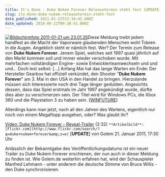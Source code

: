```yaml
---
title: It's Done - Duke Nukem Forever Releasetermin steht fest [UPDATE]
slug: its-done-duke-nukem-releasetermin-steht-fest
date_published: 2011-01-21T22:10:42.000Z
date_updated: 2018-08-22T09:38:41.000Z
---
```


[![Bildschirmfoto 2011-01-21 um 23.01.35](//picdump.thafaker.de/2011/01/Bildschirmfoto-2011-01-21-um-23.01.35-150x150.png)](http://picdump.thafaker.de/2011/01/Bildschirmfoto-2011-01-21-um-23.01.35.png)Diese Meldung treibt jedem handfest an die Macht der Vaporware glaubenden Menschen wohl Tränen in die Augen. Angeblich steht er nämlich fest. Wer? Der Termin zum Release von **Duke Nukem Forever**. Jenem Spiel, welches seit 1997 quasi jährlich auf den Markt kommen soll und immer wieder verschoben wurde. Mit mehrfachen vollständigen Engine- sowie Entwicklerteamwechseln und und und... Doch lest selbst: [...] Anfang Mai hat das lange Warten ein Ende: Der Hersteller Gearbox hat offiziell verkündet, den Shooter "**Duke Nukem Forever**" am 3. Mai in den USA in den Handel zu bringen. Hierzulande müssen sich Interessierte noch drei Tage länger gedulden. Angesichts dessen, dass das Spiel erstmals im Jahr 1997 angekündigt wurde, dürfte dies aber zu verschmerzen sein. Der Titel wird für Windows PCs, die Xbox 360 und die Playstation 3 zu haben sein. [[WINFUTURE](http://winfuture.de/news,60977.html)]

Allerdings kann man jetzt, nach all den Jahren des Wartens, eigentlich nur noch von einem Megaflopp ausgehen, oder? Was glaubt ihr?

[Video: Duke Nukem Forever - Reveal-Trailer](http://video.golem.de/games/4285/duke-nukem-forever-reveal-trailer.html) (2:32)
`**Artikelbild**: [Flickr.com](http://www.flickr.com/search/?q=duke+nukem+forever&amp;z=e)`
[**UPDATE**] von Golem 21. Januar 2011, 17:30 Uhr

Anlässlich der Bekanntgabe des Veröffentlichungsdatums ist ein neuer  Trailer zu Duke Nukem Forever erschienen, der nun auch in dieser Meldung  zu finden ist. Wie Golem.de weiterhin erfahren hat, wird der Schauspieler Manfred Lehmann - unter  anderem die deutsche Stimme von Bruce Willis - den Duke  synchronisieren.

